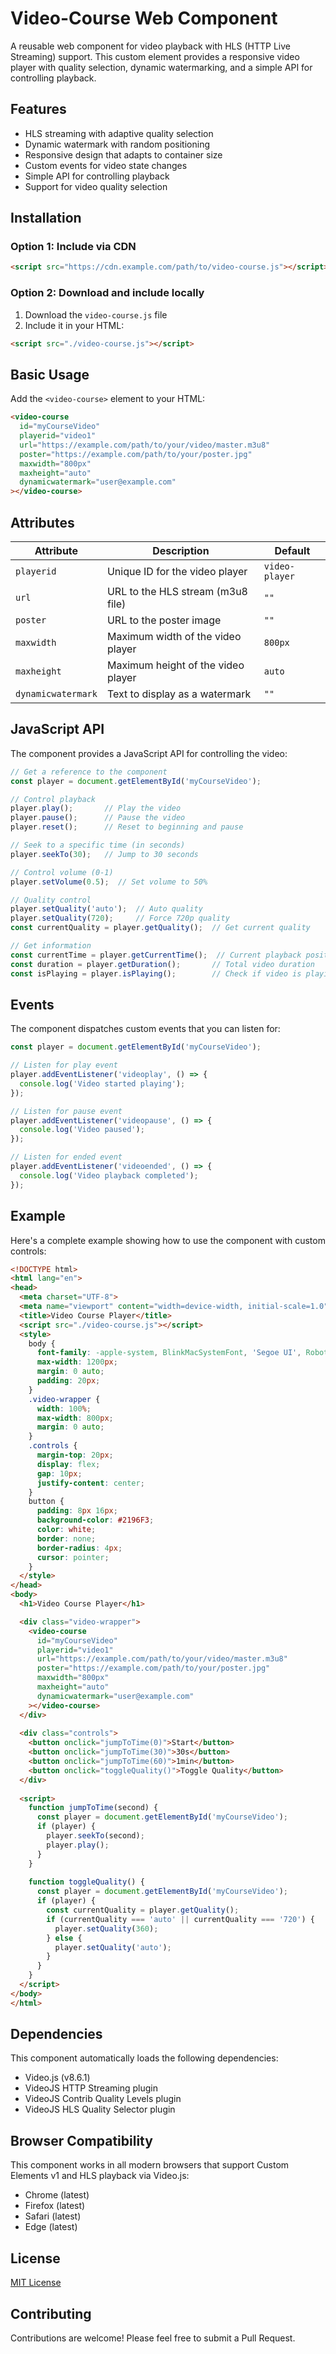# Video-Course Web Component

A reusable web component for video playback with HLS (HTTP Live Streaming) support. This custom element provides a responsive video player with quality selection, dynamic watermarking, and a simple API for controlling playback.

## Features

- HLS streaming with adaptive quality selection
- Dynamic watermark with random positioning
- Responsive design that adapts to container size
- Custom events for video state changes
- Simple API for controlling playback
- Support for video quality selection

## Installation

### Option 1: Include via CDN

```html
<script src="https://cdn.example.com/path/to/video-course.js"></script>
```

### Option 2: Download and include locally

1. Download the `video-course.js` file
2. Include it in your HTML:

```html
<script src="./video-course.js"></script>
```

## Basic Usage

Add the `<video-course>` element to your HTML:

```html
<video-course
  id="myCourseVideo"
  playerid="video1"
  url="https://example.com/path/to/your/video/master.m3u8"
  poster="https://example.com/path/to/your/poster.jpg"
  maxwidth="800px"
  maxheight="auto"
  dynamicwatermark="user@example.com"
></video-course>
```

## Attributes

| Attribute | Description | Default |
|-----------|-------------|--------|
| `playerid` | Unique ID for the video player | `video-player` |
| `url` | URL to the HLS stream (m3u8 file) | `""` |
| `poster` | URL to the poster image | `""` |
| `maxwidth` | Maximum width of the video player | `800px` |
| `maxheight` | Maximum height of the video player | `auto` |
| `dynamicwatermark` | Text to display as a watermark | `""` |

## JavaScript API

The component provides a JavaScript API for controlling the video:

```javascript
// Get a reference to the component
const player = document.getElementById('myCourseVideo');

// Control playback
player.play();       // Play the video
player.pause();      // Pause the video
player.reset();      // Reset to beginning and pause

// Seek to a specific time (in seconds)
player.seekTo(30);   // Jump to 30 seconds

// Control volume (0-1)
player.setVolume(0.5);  // Set volume to 50%

// Quality control
player.setQuality('auto');  // Auto quality
player.setQuality(720);     // Force 720p quality
const currentQuality = player.getQuality();  // Get current quality

// Get information
const currentTime = player.getCurrentTime();  // Current playback position
const duration = player.getDuration();       // Total video duration
const isPlaying = player.isPlaying();        // Check if video is playing
```

## Events

The component dispatches custom events that you can listen for:

```javascript
const player = document.getElementById('myCourseVideo');

// Listen for play event
player.addEventListener('videoplay', () => {
  console.log('Video started playing');
});

// Listen for pause event
player.addEventListener('videopause', () => {
  console.log('Video paused');
});

// Listen for ended event
player.addEventListener('videoended', () => {
  console.log('Video playback completed');
});
```

## Example

Here's a complete example showing how to use the component with custom controls:

```html
<!DOCTYPE html>
<html lang="en">
<head>
  <meta charset="UTF-8">
  <meta name="viewport" content="width=device-width, initial-scale=1.0">
  <title>Video Course Player</title>
  <script src="./video-course.js"></script>
  <style>
    body {
      font-family: -apple-system, BlinkMacSystemFont, 'Segoe UI', Roboto, sans-serif;
      max-width: 1200px;
      margin: 0 auto;
      padding: 20px;
    }
    .video-wrapper {
      width: 100%;
      max-width: 800px;
      margin: 0 auto;
    }
    .controls {
      margin-top: 20px;
      display: flex;
      gap: 10px;
      justify-content: center;
    }
    button {
      padding: 8px 16px;
      background-color: #2196F3;
      color: white;
      border: none;
      border-radius: 4px;
      cursor: pointer;
    }
  </style>
</head>
<body>
  <h1>Video Course Player</h1>

  <div class="video-wrapper">
    <video-course
      id="myCourseVideo"
      playerid="video1"
      url="https://example.com/path/to/your/video/master.m3u8"
      poster="https://example.com/path/to/your/poster.jpg"
      maxwidth="800px"
      maxheight="auto"
      dynamicwatermark="user@example.com"
    ></video-course>
  </div>
  
  <div class="controls">
    <button onclick="jumpToTime(0)">Start</button>
    <button onclick="jumpToTime(30)">30s</button>
    <button onclick="jumpToTime(60)">1min</button>
    <button onclick="toggleQuality()">Toggle Quality</button>
  </div>
  
  <script>
    function jumpToTime(second) {
      const player = document.getElementById('myCourseVideo');
      if (player) {
        player.seekTo(second);
        player.play();
      }
    }
    
    function toggleQuality() {
      const player = document.getElementById('myCourseVideo');
      if (player) {
        const currentQuality = player.getQuality();
        if (currentQuality === 'auto' || currentQuality === '720') {
          player.setQuality(360);
        } else {
          player.setQuality('auto');
        }
      }
    }
  </script>
</body>
</html>
```

## Dependencies

This component automatically loads the following dependencies:

- Video.js (v8.6.1)
- VideoJS HTTP Streaming plugin
- VideoJS Contrib Quality Levels plugin
- VideoJS HLS Quality Selector plugin

## Browser Compatibility

This component works in all modern browsers that support Custom Elements v1 and HLS playback via Video.js:

- Chrome (latest)
- Firefox (latest)
- Safari (latest)
- Edge (latest)

## License

[MIT License](LICENSE)

## Contributing

Contributions are welcome! Please feel free to submit a Pull Request.